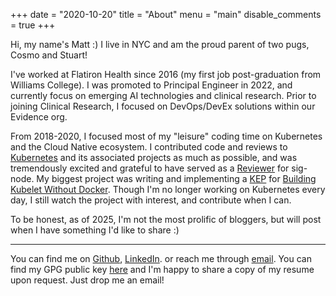 +++
date = "2020-10-20"
title = "About"
menu = "main"
disable_comments = true
+++

Hi, my name's Matt :) I live in NYC and am the proud parent of two pugs, Cosmo and Stuart!

I've worked at Flatiron Health since 2016 (my first job post-graduation from Williams College).
I was promoted to Principal Engineer in 2022, and currently focus on emerging AI technologies
and clinical research. Prior to joining Clinical Research, I focused on DevOps/DevEx solutions within our Evidence org.

From 2018-2020, I focused most of my "leisure" coding time on Kubernetes and the Cloud
Native ecosystem. I contributed code and reviews to
[Kubernetes](https://github.com/kubernetes/kubernetes) and
its associated projects as much as possible, and was tremendously excited and grateful to have
served as a [Reviewer](https://github.com/kubernetes/kubernetes/commit/269cd63e15031de6efed05f5d63d5403f7f010c4)
for sig-node. My biggest project was writing and implementing a
[KEP](https://github.com/kubernetes/enhancements) for [Building Kubelet Without
Docker](https://github.com/kubernetes/enhancements/blob/master/keps/sig-node/20200205-build-kubelet-without-docker.md). Though I'm no longer working on Kubernetes every day, I still watch
the project with interest, and contribute when I can.

To be honest, as of 2025, I'm not the most prolific of bloggers,
but will post when I have something I'd like to share :)

---

You can find me on [Github](https://github.com/mattjmcnaughton),
[LinkedIn](www.linkedin.com/in/mattjmcnaughton).
or reach me through [email](mailto:me@mattjmcnaughton.com).
You can find my GPG public key [here](/mattjmcnaughton.pub.asc)
and I'm happy to share a copy of my resume upon request. Just drop me an email!
